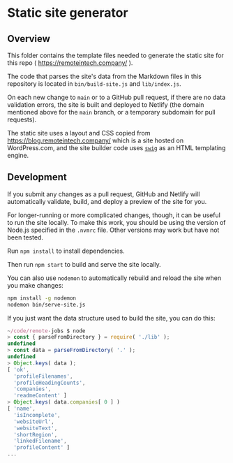 # Static site generator

## Overview

This folder contains the template files needed to generate the static site for
this repo ( <https://remoteintech.company/> ).

The code that parses the site's data from the Markdown files in this repository
is located in `bin/build-site.js` and `lib/index.js`.

On each new change to `main` or to a GitHub pull request, if there are no
data validation errors, the site is built and deployed to Netlify (the domain
mentioned above for the `main` branch, or a temporary subdomain for pull
requests).

The static site uses a layout and CSS copied from
<https://blog.remoteintech.company/> which is a site hosted on WordPress.com, and
the site builder code uses
[`swig`](https://github.com/node-swig/swig-templates)
as an HTML templating engine.

## Development

If you submit any changes as a pull request, GitHub and Netlify will
automatically validate, build, and deploy a preview of the site for you.

For longer-running or more complicated changes, though, it can be useful to run
the site locally.  To make this work, you should be using the version of
Node.js specified in the `.nvmrc` file.  Other versions may work but have not
been tested.

Run `npm install` to install dependencies.

Then run `npm start` to build and serve the site locally.

You can also use `nodemon` to automatically rebuild and reload the site when
you make changes:

```sh
npm install -g nodemon
nodemon bin/serve-site.js
```

If you just want the data structure used to build the site, you can do this:

```js
~/code/remote-jobs $ node
> const { parseFromDirectory } = require( './lib' );
undefined
> const data = parseFromDirectory( '.' );
undefined
> Object.keys( data );
[ 'ok',
  'profileFilenames',
  'profileHeadingCounts',
  'companies',
  'readmeContent' ]
> Object.keys( data.companies[ 0 ] )
[ 'name',
  'isIncomplete',
  'websiteUrl',
  'websiteText',
  'shortRegion',
  'linkedFilename',
  'profileContent' ]
...
```
